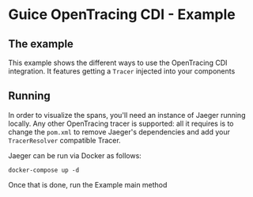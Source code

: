 # Guice OpenTracing CDI - Example

## The example

This example shows the different ways to use the OpenTracing CDI integration. It features
getting a `Tracer` injected into your components

## Running

In order to visualize the spans, you'll need an instance of Jaeger running locally.
Any other OpenTracing tracer is supported: all it requires is to change the `pom.xml`
to remove Jaeger's dependencies and add your `TracerResolver` compatible Tracer.

Jaeger can be run via Docker as follows:
```
docker-compose up -d
```

Once that is done, run the Example main method
